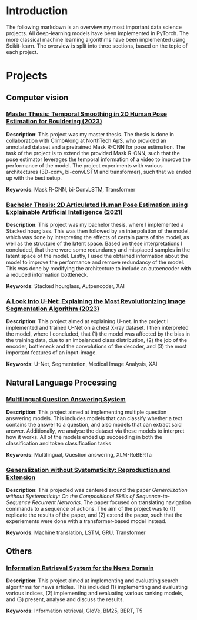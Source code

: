 # Introduction

The following markdown is an overview my most important data science projects. All deep-learning models have been implemented in PyTorch. The more classical machine learning algorithms have been implemented using Scikit-learn. The overview is split into three sections, based on the topic of each project.

# Projects

## __Computer vision__

### [__Master Thesis: Temporal Smoothing in 2D Human Pose Estimation for Bouldering (2023)__](./papers/msc_thesis.pdf)

__Description__: This project was my master thesis. The thesis is done in collaboration with ClimbAlong at NorthTech ApS, who provided an annotated dataset and a pretrained Mask R-CNN for pose estimation. The task of the project is to extend the provided Mask R-CNN, such that the pose estimator leverages the temporal information of a video to improve the performance of the model. The project experiments with various architectures (3D-conv, bi-convLSTM and transformer), such that we ended up with the best setup.

__Keywords__: Mask R-CNN, bi-ConvLSTM, Transformer

### [__Bachelor Thesis: 2D Articulated Human Pose Estimation using Explainable Artificial Intelligence (2021)__](./papers/bsc_thesis.pdf)

__Description__: This project was my bachelor thesis, where I implemented a Stacked hourglass. This was then followed by an interpolation of the model, which was done by interpreting the effects of certain parts of the model, as well as the structure of the latent space. Based on these interpretations I concluded, that there were some redundancy and misplaced samples in the latent space of the model. Lastly, I used the obtained information about the model to improve the performance and remove redundancy of the model. This was done by modifying the architecture to include an autoencoder with a reduced information bottleneck.

__Keywords__: Stacked hourglass, Autoencoder, XAI

### [__A Look into U-Net: Explaining the Most Revolutionizing Image Segmentation Algorithm (2023)__](./papers/U_Net.pdf)

__Description__: This project aimed at explaining U-net. In the project I implemented and trained U-Net on a chest X-ray dataset. I then interpreted the model, where I concluded, that (1) the model was affected by the bias in the training data, due to an imbalanced class distribution, (2) the job of the encoder, bottleneck and the convolutions of the decoder, and (3) the most important features of an input-image.

__Keywords__: U-Net, Segmentation, Medical Image Analysis, XAI

## __Natural Language Processing__

### [__Multilingual Question Answering System__](./papers/NLP_project.pdf)

__Description__: This project aimed at implementing multiple question answering models. This includes models that can classify whether a text contains the answer to a question, and also models that can extract said answer. Additionally, we analyse the dataset via these models to interpret how it works. All of the models ended up succeeding in both the classification and token classification tasks

__Keywords__: Multilingual, Question answering, XLM-RoBERTa

### [__Generalization without Systematicity: Reproduction and Extension__](./papers/ATNLP_project.pdf)

__Description__: This projected was centered around the paper *Generalization without Systematicity: On the Compositional Skills of Sequence-to-Sequence Recurrent Networks*. The paper focused on translating navigation commands to a sequence of actions. The aim of the project was to (1) replicate the results of the paper, and (2) extend the paper, such that the experiements were done with a transformer-based model instead. 

__Keywords__: Machine translation, LSTM, GRU, Transformer

## __Others__
 
### [__Information Retrieval System for the News Domain__](./papers/NIR_project.pdf)

__Description__: This project aimed at implementing and evaluating search
algorithms for news articles. This included (1) implementing and evaluating various indices, (2) implementing and evaluating various ranking models, and (3) present,
analyse and discuss the results.

__Keywords__: Information retrieval, GloVe, BM25, BERT, T5

